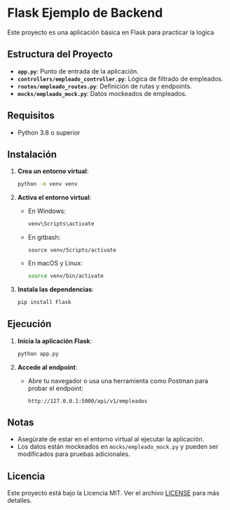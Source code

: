 # Flask Ejemplo de Backend

Este proyecto es una aplicación básica en Flask para practicar la logica

## Estructura del Proyecto

- **`app.py`**: Punto de entrada de la aplicación.
- **`controllers/empleado_controller.py`**: Lógica de filtrado de empleados.
- **`routes/empleado_routes.py`**: Definición de rutas y endpoints.
- **`mocks/empleado_mock.py`**: Datos mockeados de empleados.

## Requisitos

- Python 3.8 o superior

## Instalación

1. **Crea un entorno virtual**:
    ```bash
    python -m venv venv
    ```

2. **Activa el entorno virtual**:
    - En Windows:
        ```bash
        venv\Scripts\activate
        ```
    - En gitbash:
        ```
        source venv/Scripts/activate
        ```
    - En macOS y Linux:
        ```bash
        source venv/bin/activate
        ```

3. **Instala las dependencias**:
    ```bash
    pip install Flask
    ```

## Ejecución

1. **Inicia la aplicación Flask**:
    ```bash
    python app.py
    ```

2. **Accede al endpoint**:
    - Abre tu navegador o usa una herramienta como Postman para probar el endpoint:
      ```
      http://127.0.0.1:5000/api/v1/empleados
      ```

## Notas

- Asegúrate de estar en el entorno virtual al ejecutar la aplicación.
- Los datos están mockeados en `mocks/empleado_mock.py` y pueden ser modificados para pruebas adicionales.

## Licencia

Este proyecto está bajo la Licencia MIT. Ver el archivo [LICENSE](LICENSE) para más detalles.
